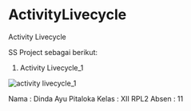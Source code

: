 # ActivityLivecycle

Activity Livecycle

SS Project sebagai berikut:

1. Activity Livecycle_1

![activity livecycle_1](https://cloud.githubusercontent.com/assets/22735243/19877274/63e2608e-a010-11e6-8e0d-8bd08d4d225b.jpeg)

Nama  : Dinda Ayu Pitaloka
Kelas : XII RPL2
Absen : 11
